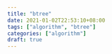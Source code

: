 ```yaml
---
title: "btree"
date: 2021-01-02T22:53:10+08:00
tags: ["algorithm", "btree"]
categories: ["algorithm"]
draft: true
---
```


